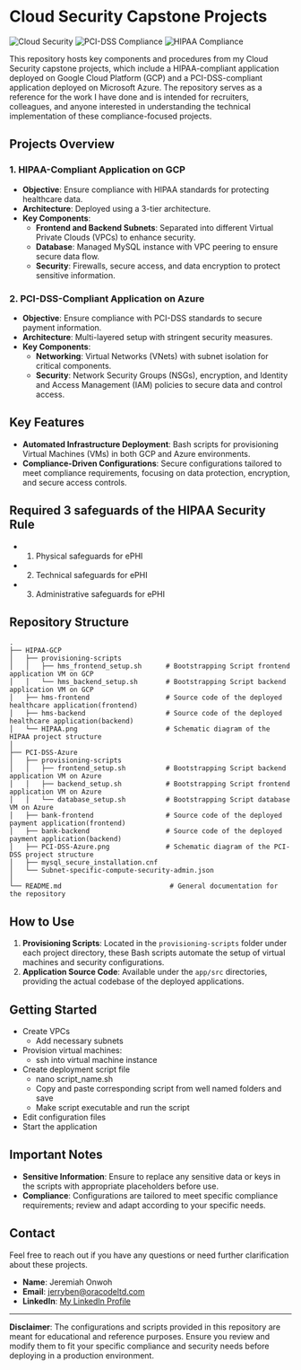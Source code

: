 # Cloud Security Capstone Projects

![Cloud Security](https://img.shields.io/badge/Cloud-Security-blue?style=flat-square) ![PCI-DSS Compliance](https://img.shields.io/badge/NodeJS-v18+-blueviolet?style=flat-square) ![HIPAA Compliance](https://img.shields.io/badge/OpenJDK-v17+-red?style=flat-square)

This repository hosts key components and procedures from my Cloud Security capstone projects, which include a HIPAA-compliant application deployed on Google Cloud Platform (GCP) and a PCI-DSS-compliant application deployed on Microsoft Azure. The repository serves as a reference for the work I have done and is intended for recruiters, colleagues, and anyone interested in understanding the technical implementation of these compliance-focused projects.

## Projects Overview

### 1\. HIPAA-Compliant Application on GCP

- **Objective**: Ensure compliance with HIPAA standards for protecting healthcare data.
- **Architecture**: Deployed using a 3-tier architecture.
- **Key Components**:
  - **Frontend and Backend Subnets**: Separated into different Virtual Private Clouds (VPCs) to enhance security.
  - **Database**: Managed MySQL instance with VPC peering to ensure secure data flow.
  - **Security**: Firewalls, secure access, and data encryption to protect sensitive information.

### 2\. PCI-DSS-Compliant Application on Azure

- **Objective**: Ensure compliance with PCI-DSS standards to secure payment information.
- **Architecture**: Multi-layered setup with stringent security measures.
- **Key Components**:
  - **Networking**: Virtual Networks (VNets) with subnet isolation for critical components.
  - **Security**: Network Security Groups (NSGs), encryption, and Identity and Access Management (IAM) policies to secure data and control access.

## Key Features

- **Automated Infrastructure Deployment**: Bash scripts for provisioning Virtual Machines (VMs) in both GCP and Azure environments.
- **Compliance-Driven Configurations**: Secure configurations tailored to meet compliance requirements, focusing on data protection, encryption, and secure access controls.

## Required 3 safeguards of the HIPAA Security Rule

- 1. Physical safeguards for ePHI
- 2. Technical safeguards for ePHI
- 3. Administrative safeguards for ePHI

## Repository Structure

```
.
├── HIPAA-GCP
│   ├── provisioning-scripts
│   │   ├── hms_frontend_setup.sh      # Bootstrapping Script frontend application VM on GCP
│   │   └── hms_backend_setup.sh       # Bootstrapping Script backend application VM on GCP
│   ├── hms-frontend                   # Source code of the deployed healthcare application(frontend)
│   ├── hms-backend                    # Source code of the deployed healthcare application(backend)
│   └── HIPAA.png                      # Schematic diagram of the HIPAA project structure
│
├── PCI-DSS-Azure
│   ├── provisioning-scripts
│   │   ├── frontend_setup.sh          # Bootstrapping Script backend application VM on Azure
│   │   ├── backend_setup.sh           # Bootstrapping Script frontend application VM on Azure
│   │   └── database_setup.sh          # Bootstrapping Script database VM on Azure
│   ├── bank-frontend                  # Source code of the deployed payment application(frontend)
│   ├── bank-backend                   # Source code of the deployed payment application(backend)
│   ├── PCI-DSS-Azure.png              # Schematic diagram of the PCI-DSS project structure
│   ├── mysql_secure_installation.cnf
│   └── Subnet-specific-compute-security-admin.json
│
└── README.md                           # General documentation for the repository
```

## How to Use

1.  **Provisioning Scripts**: Located in the `provisioning-scripts` folder under each project directory, these Bash scripts automate the setup of virtual machines and security configurations.
2.  **Application Source Code**: Available under the `app/src` directories, providing the actual codebase of the deployed applications.

## Getting Started

- Create VPCs
  - Add necessary subnets
- Provision virtual machines:
  - ssh into virtual machine instance
- Create deployment script file
  - nano script_name.sh
  - Copy and paste corresponding script from well named folders and save
  - Make script executable and run the script
- Edit configuration files
- Start the application

## Important Notes

- **Sensitive Information**: Ensure to replace any sensitive data or keys in the scripts with appropriate placeholders before use.
- **Compliance**: Configurations are tailored to meet specific compliance requirements; review and adapt according to your specific needs.

## Contact

Feel free to reach out if you have any questions or need further clarification about these projects.

- **Name**: Jeremiah Onwoh
- **Email**: jerryben@oracodeltd.com
- **LinkedIn**: [My LinkedIn Profile](https://www.linkedin.com/in/jerrybenoc)

---

**Disclaimer**: The configurations and scripts provided in this repository are meant for educational and reference purposes. Ensure you review and modify them to fit your specific compliance and security needs before deploying in a production environment.
